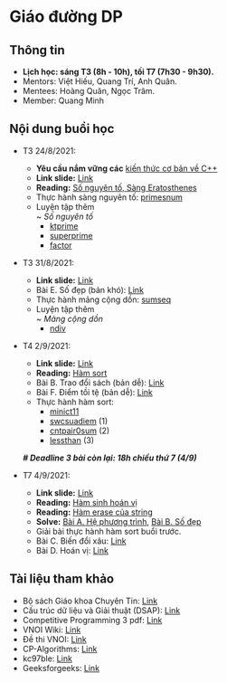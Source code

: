 # Giáo đường DP

## Thông tin

- **Lịch học: sáng T3 (8h - 10h), tối T7 (7h30 - 9h30).** 
- Mentors: Việt Hiếu, Quang Trí, Anh Quân. 
- Mentees: Hoàng Quân, Ngọc Trâm. 
- Member: Quang Minh


## Nội dung buổi học

- T3 24/8/2021:
  - **Yêu cầu nắm vững các** [kiến thức cơ bản về C++](https://sites.google.com/view/dpteamtkpc) 	
  - **Link slide:** [Link](https://docs.google.com/presentation/d/1yHP5xy-NyYeHPfpPZtcMDLrB2UmaSQxiWblbk1eRfp8/edit#slide=id.p)
  - **Reading:** [Số nguyên tố, Sàng Eratosthenes](https://vnoi.info/wiki/translate/he/Number-Theory-2.md)
  - Thực hành sàng nguyên tố: [primesnum](https://lqdoj.edu.vn/problem/primesnum)
  - Luyện tập thêm \
    ~ *Số nguyên tố*
    - [ktprime](https://lqdoj.edu.vn/problem/ktprime)
    - [superprime](https://lqdoj.edu.vn/problem/superprime)
    - [factor](https://lqdoj.edu.vn/problem/factor)

- T3 31/8/2021:
  - **Link slide:** [Link](https://docs.google.com/presentation/d/1Neq7sXq9PsYBjouQjcJnUrikSf4hoN2UG7pZLdv81Yc/edit#slide=id.gea17443036_0_47)
  - Bài E. Số đẹp (bản khó): [Link](https://codeforces.com/group/G0iFI97YZN/contest/342009/problem/E)
  - Thực hành mảng cộng dồn: [sumseq](https://lqdoj.edu.vn/problem/sumseq)	
  - Luyện tập thêm \
    ~ *Mảng cộng dồn*
    - [ndiv](https://lqdoj.edu.vn/problem/ndiv) 

- T4 2/9/2021:
  - **Link slide:** [Link](https://docs.google.com/presentation/d/1vb0WoNZlulLWGbaF2E3e7ldRM8twbR2BPbigR5PWkbk/edit#slide=id.p)
  - **Reading:** [Hàm sort](http://ntucoder.net/Blog/Details/8)
  - Bài B. Trao đổi sách (bản dễ): [Link](https://codeforces.com/group/G0iFI97YZN/contest/342009/problem/B)
  - Bài F. Điểm tồi tệ (bản dễ): [Link](https://codeforces.com/group/G0iFI97YZN/contest/342009/problem/F)
  - Thực hành hàm sort: 
    - [minict11](https://lqdoj.edu.vn/problem/minict11)
    - [swcsuadiem](https://lqdoj.edu.vn/problem/swcsuadiem) (1)
    - [cntpair0sum](https://lqdoj.edu.vn/problem/cntpair0sum) (2)
    - [lessthan](https://lqdoj.edu.vn/problem/lessthan) (3)

  ***# Deadline 3 bài còn lại: 18h chiều thứ 7 (4/9)*** 
  
- T7 4/9/2021:
  - **Link slide:** [Link](https://docs.google.com/presentation/d/1rWOThahIBaBTI7XimjvZO-e32C38rnOSAvKag9BBSog/edit?usp=sharing)
  - **Reading:** [Hàm sinh hoán vị](https://www.cplusplus.com/reference/algorithm/next_permutation/)
  - **Reading:** [Hàm erase của string](https://www.cplusplus.com/reference/string/string/erase/)
  - **Solve:** [Bài A. Hệ phương trình](https://paste.ofcode.org/34955Nr8URbzweJjsHqYJ3), [Bài B. Số đẹp](https://paste.ofcode.org/HRUL6qMaLbc3E9LtjDL35a)
  - Giải bài thực hành hàm sort buổi trước.
  - Bài C. Biến đổi xâu: [Link](https://codeforces.com/group/G0iFI97YZN/contest/342850/problem/C)
  - Bài D. Hoán vị: [Link](https://codeforces.com/group/G0iFI97YZN/contest/342850/problem/D)
  

## Tài liệu tham khảo
- Bộ sách Giáo khoa Chuyên Tin: [Link](https://sachhoc.com/tai-lieu-giao-khoa-chuyen-tin-quyen-1-2-3)
- Cấu trúc dữ liệu và Giải thuật (DSAP): [Link](http://c3giongrieng.edu.vn/images/images_logo/f_174.pdf)
- Competitive Programming 3 pdf: [Link](https://github.com/prasadgujar/CompetitiveProgramming/blob/master/book/Competitive%20Programming%203.pdf)
- VNOI Wiki: [Link](https://vnoi.info/wiki/Home)
- Đề thi VNOI: [Link](https://drive.google.com/drive/folders/1LBcmCf7TEwKJeaIgDRk-BBkHQbkHyR3n)
- CP-Algorithms: [Link](https://cp-algorithms.com/)
- kc97ble: [Link](https://sites.google.com/site/kc97ble/)
- Geeksforgeeks: [Link](https://www.geeksforgeeks.org/)



